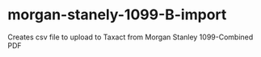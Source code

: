 # morgan-stanely-1099-B-import
Creates csv file to upload to Taxact from Morgan Stanley 1099-Combined PDF

